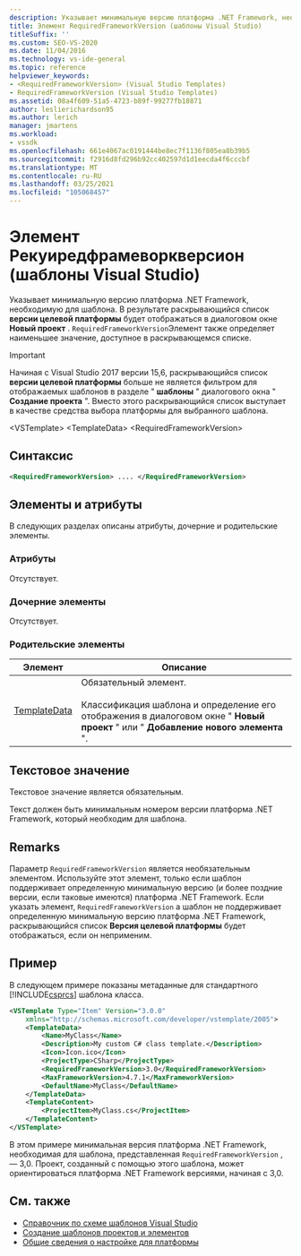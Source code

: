 ```yaml
---
description: Указывает минимальную версию платформа .NET Framework, необходимую для шаблона.
title: Элемент RequiredFrameworkVersion (шаблоны Visual Studio)
titleSuffix: ''
ms.custom: SEO-VS-2020
ms.date: 11/04/2016
ms.technology: vs-ide-general
ms.topic: reference
helpviewer_keywords:
- <RequiredFrameworkVersion> (Visual Studio Templates)
- RequiredFrameworkVersion (Visual Studio Templates)
ms.assetid: 08a4f609-51a5-4723-b89f-99277fb18871
author: leslierichardson95
ms.author: lerich
manager: jmartens
ms.workload:
- vssdk
ms.openlocfilehash: 661e4067ac0191444be8ec7f1136f805ea8b39b5
ms.sourcegitcommit: f2916d8fd296b92cc402597d1d1eecda4f6cccbf
ms.translationtype: MT
ms.contentlocale: ru-RU
ms.lasthandoff: 03/25/2021
ms.locfileid: "105068457"
---
```

# <a name="requiredframeworkversion-element-visual-studio-templates"></a>Элемент Рекуиредфрамеворкверсион (шаблоны Visual Studio)

Указывает минимальную версию платформа .NET Framework, необходимую для шаблона. В результате раскрывающийся список **версии целевой платформы** будет отображаться в диалоговом окне **Новый проект** . `RequiredFrameworkVersion`Элемент также определяет наименьшее значение, доступное в раскрывающемся списке.

> [!IMPORTANT]
> Начиная с Visual Studio 2017 версии 15,6, раскрывающийся список **версии целевой платформы** больше не является фильтром для отображаемых шаблонов в разделе " **шаблоны** " диалогового окна " **Создание проекта** ". Вместо этого раскрывающийся список выступает в качестве средства выбора платформы для выбранного шаблона.

 \<VSTemplate> \<TemplateData>
 \<RequiredFrameworkVersion>

## <a name="syntax"></a>Синтаксис

```xml
<RequiredFrameworkVersion> .... </RequiredFrameworkVersion>
```

## <a name="attributes-and-elements"></a>Элементы и атрибуты
 В следующих разделах описаны атрибуты, дочерние и родительские элементы.

### <a name="attributes"></a>Атрибуты
 Отсутствует.

### <a name="child-elements"></a>Дочерние элементы
 Отсутствует.

### <a name="parent-elements"></a>Родительские элементы

|Элемент|Описание|
|-------------|-----------------|
|[TemplateData](../extensibility/templatedata-element-visual-studio-templates.md)|Обязательный элемент.<br /><br /> Классификация шаблона и определение его отображения в диалоговом окне " **Новый проект** " или " **Добавление нового элемента** ".|

## <a name="text-value"></a>Текстовое значение
 Текстовое значение является обязательным.

 Текст должен быть минимальным номером версии платформа .NET Framework, который необходим для шаблона.

## <a name="remarks"></a>Remarks

Параметр `RequiredFrameworkVersion` является необязательным элементом. Используйте этот элемент, только если шаблон поддерживает определенную минимальную версию (и более поздние версии, если таковые имеются) платформа .NET Framework. Если указать элемент, `RequiredFrameworkVersion` а шаблон не поддерживает определенную минимальную версию платформа .NET Framework, раскрывающийся список **Версия целевой платформы** будет отображаться, если он неприменим.

## <a name="example"></a>Пример

В следующем примере показаны метаданные для стандартного [!INCLUDE[csprcs](../data-tools/includes/csprcs_md.md)] шаблона класса.

```xml
<VSTemplate Type="Item" Version="3.0.0"
    xmlns="http://schemas.microsoft.com/developer/vstemplate/2005">
    <TemplateData>
        <Name>MyClass</Name>
        <Description>My custom C# class template.</Description>
        <Icon>Icon.ico</Icon>
        <ProjectType>CSharp</ProjectType>
        <RequiredFrameworkVersion>3.0</RequiredFrameworkVersion>
        <MaxFrameworkVersion>4.7.1</MaxFrameworkVersion>
        <DefaultName>MyClass</DefaultName>
    </TemplateData>
    <TemplateContent>
        <ProjectItem>MyClass.cs</ProjectItem>
    </TemplateContent>
</VSTemplate>
```

В этом примере минимальная версия платформа .NET Framework, необходимая для шаблона, представленная `RequiredFrameworkVersion` , — 3,0. Проект, созданный с помощью этого шаблона, может ориентироваться платформа .NET Framework версиями, начиная с 3,0.

## <a name="see-also"></a>См. также

- [Справочник по схеме шаблонов Visual Studio](../extensibility/visual-studio-template-schema-reference.md)
- [Создание шаблонов проектов и элементов](../ide/creating-project-and-item-templates.md)
- [Общие сведения о настройке для платформы](../ide/visual-studio-multi-targeting-overview.md)
